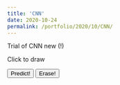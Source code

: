 ```yaml
--- 
title: 'CNN' 
date: 2020-10-24 
permalink: /portfolio/2020/10/CNN/ 
---
```


Trial of CNN new (!)

<div id="canvas">Click to draw<br/></div>
<script src="https://cdn.jsdelivr.net/npm/@tensorflow/tfjs@2.0.0/dist/tf.min.js"></script>

<script>
function create_container() {

    // Creates a new canvas element and appends it as a child
    // to the parent element, and returns the reference to
    // the newly created canvas element


    function createCanvas(parent, width, height) {
        var canvas = {};
        canvas.node = document.createElement('canvas');
        canvas.context = canvas.node.getContext('2d');
        canvas.node.width = width || 100;
        canvas.node.height = height || 100;
        parent.appendChild(canvas.node);
        return canvas;
    }

    function init(container, width, height, fillColor) {
        var canvas = createCanvas(container, width, height);
        var ctx = canvas.context;
        // define a custom fillCircle method
        ctx.fillCircle = function(x, y, radius, fillColor) {
            this.fillStyle = fillColor;
            this.beginPath();
            this.moveTo(x, y);
            this.arc(x, y, radius, 0, Math.PI * 2, false);
            this.fill();
        };
        ctx.clearTo = function(fillColor) {
            ctx.fillStyle = fillColor;
            ctx.fillRect(0, 0, width, height);
        };
        ctx.clearTo(fillColor || "#ddd");

        // bind mouse events
        canvas.node.onmousemove = function(e) {
            if (!canvas.isDrawing) {
               return;
            }
            var x = e.pageX - this.offsetLeft;
            var y = e.pageY - this.offsetTop;
            var radius = 10; // or whatever
            var fillColor = '#FF0000';
            ctx.fillCircle(x, y, radius, fillColor);
        };
        canvas.node.onmousedown = function(e) {
            canvas.isDrawing = true;
        };
        canvas.node.onmouseup = function(e) {
            canvas.isDrawing = false;
        };
        ctx.lineWidth = 2;
				ctx.strokeStyle="#000000";
				ctx.strokeRect(0, 0, width, height);
         
        return canvas
    }

    var container = document.getElementById('canvas');
    var canvas  = init(container, 200,200, '#0000');
		return canvas
}

var canvas = create_container();

// function predict(canvas){
//     var gfg = canvas.node.getContext("2d")
//     var g =  gfg.getImageData(0, 0, 200, 200); 
//     const tens = tf.browser.fromPixels(g,1).resizeNearestNeighbor([28, 28]).div(255)
//     console.log(tens.print())
//     console.log(tens.shape)
//     console.log('going to load model')
//     let model = load_model();
//     console.log('finished loading')

//     model.then(model => {
//         const prediction = model.predict(tens.reshape([1, 28, 28, 1]),);
//         console.log('done?')
//         console.log(prediction);
//     });

// }

// async function load_model() {
//     let m = await tf.loadLayersModel('files\model.json')
//     console.log(typeof m)
//     console.log('loading?')
//     return m;
// }

// let model = load_model();

// function erase(canvas){
//     const context = canvas.node.getContext('2d');
//     context.clearRect(0, 0, canvas.node.width, canvas.node.height);
// }
</script>

<button onclick="predict(canvas)">Predict!</button> 
<button onclick="erase(canvas)">Erase!</button> 

